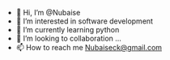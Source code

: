 - 👋 Hi, I’m @Nubaise
- 👀 I’m interested in software development
- 🌱 I’m currently learning python
- 💞️ I’m looking to collaboration ...
- 📫 How to reach me Nubaiseck@gmail.com

<!---
Nubaise/Nubaise is a ✨ special ✨ repository because its `README.md` (this file) appears on your GitHub profile.
You can click the Preview link to take a look at your changes.
--->
